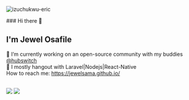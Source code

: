 <p align="left"> <img src="https://komarev.com/ghpvc/?username=JewelSama&label=Profile%20views&color=0e75b6&style=flat" alt="izuchukwu-eric" /> </p>
### Hi there 👋

## I'm Jewel Osafile
🔭 I’m currently working on an open-source community with my buddies <a href="https://github.com/hubswitch-africa">@hubswitch</a> <br/>
🌱 I mostly hangout with Laravel|Nodejs|React-Native </br>
 How to reach me:  https://jewelsama.github.io/</br>






<br />
   
 <img src="https://github-readme-streak-stats.herokuapp.com/?user=JewelSama&theme=radical"/>
 <img src="https://github-profile-trophy.vercel.app/?username=JewelSama&column=4&margin-w=7&margin-h=7&theme=radical"/>





<!--
**JewelSama/JewelSama** is a ✨ _special_ ✨ repository because its `README.md` (this file) appears on your GitHub profile.

Here are some ideas to get you started:

- 🔭 I’m currently working on ...
- 🌱 I’m currently learning ...
- 👯 I’m looking to collaborate on ...
- 🤔 I’m looking for help with ...
- 💬 Ask me about ...
- 📫 How to reach me: ...
- 😄 Pronouns: ...
- ⚡ Fun fact: ...
-->
